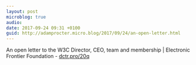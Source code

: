 ```yaml
---
layout: post
microblog: true
audio: 
date: 2017-09-24 09:31 +0100
guid: http://adamprocter.micro.blog/2017/09/24/an-open-letter.html
---
```

An open letter to the W3C Director, CEO, team and membership | Electronic Frontier Foundation - [dctr.pro/20q](http://dctr.pro/20q)
